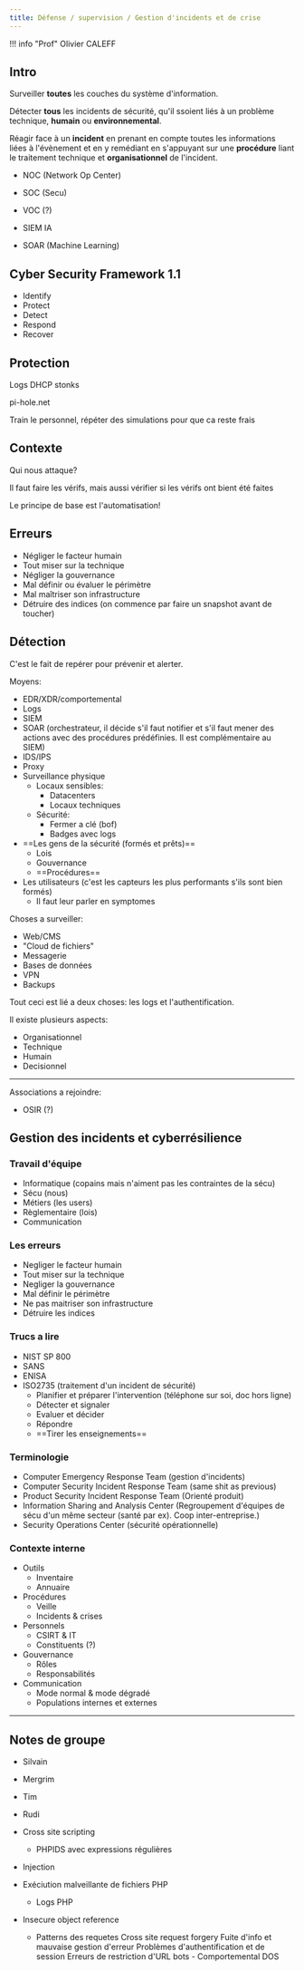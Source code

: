 ```yaml
---
title: Défense / supervision / Gestion d'incidents et de crise
---
```


!!! info "Prof"
    Olivier CALEFF

## Intro

Surveiller **toutes** les couches du système d'information.

Détecter **tous** les incidents de sécurité, qu'il ssoient liés à un problème technique, **humain** ou **environnemental**.

Réagir face à un **incident** en prenant en compte toutes les informations liées à l'évènement et en y remédiant en s'appuyant sur une **procédure** liant le traitement technique et **organisationnel** de l'incident.

- NOC (Network Op Center)
- SOC (Secu)
- VOC (?)

- SIEM IA
- SOAR (Machine Learning)

## Cyber Security Framework 1.1

- Identify
- Protect
- Detect
- Respond
- Recover


## Protection

Logs DHCP stonks    

pi-hole.net

Train le personnel, répéter des simulations pour que ca reste frais

## Contexte

Qui nous attaque? 

Il faut faire les vérifs, mais aussi vérifier si les vérifs ont bient été faites

Le principe de base est l'automatisation!

## Erreurs

- Négliger le facteur humain
- Tout miser sur la technique
- Négliger la gouvernance
- Mal définir ou évaluer le périmètre
- Mal maîtriser son infrastructure
- Détruire des indices (on commence par faire un snapshot avant de toucher)

## Détection

C'est le fait de repérer pour prévenir et alerter.

Moyens:

- EDR/XDR/comportemental
- Logs
- SIEM
- SOAR (orchestrateur, il décide s'il faut notifier et s'il faut mener des actions avec des procédures prédéfinies. Il est complémentaire au SIEM)
- IDS/IPS
- Proxy
- Surveillance physique
    - Locaux sensibles:
        - Datacenters
        - Locaux techniques
    - Sécurité:
        - Fermer a clé (bof)
        - Badges avec logs
- ==Les gens de la sécurité (formés et prêts)==
    - Lois
    - Gouvernance
    - ==Procédures==
- Les utilisateurs (c'est les capteurs les plus performants s'ils sont bien formés)
    - Il faut leur parler en symptomes

Choses a surveiller:

- Web/CMS
- "Cloud de fichiers"
- Messagerie
- Bases de données
- VPN
- Backups

Tout ceci est lié a deux choses: les logs et l'authentification.

Il existe plusieurs aspects:

- Organisationnel
- Technique
- Humain
- Decisionnel

---

Associations a rejoindre:

- OSIR (?)



## Gestion des incidents et cyberrésilience

### Travail d'équipe

- Informatique (copains mais n'aiment pas les contraintes de la sécu)
- Sécu (nous)
- Métiers (les users)
- Règlementaire (lois)
- Communication 

### Les erreurs

- Negliger le facteur humain
- Tout miser sur la technique
- Negliger la gouvernance
- Mal définir le périmètre
- Ne pas maitriser son infrastructure
- Détruire les indices

### Trucs a lire

- NIST SP 800
- SANS
- ENISA
- ISO2735 (traitement d'un incident de sécurité)
    - Planifier et préparer l'intervention (téléphone sur soi, doc hors ligne)
    - Détecter et signaler
    - Evaluer et décider
    - Répondre
    - ==Tirer les enseignements==

### Terminologie

- Computer Emergency Response Team (gestion d'incidents)
- Computer Security Incident Response Team (same shit as previous)
- Product Security Incident Response Team (Orienté produit)
- Information Sharing and Analysis Center (Regroupement d'équipes de sécu d'un même secteur (santé par ex). Coop inter-entreprise.)
- Security Operations Center (sécurité opérationnelle)

### Contexte interne

- Outils
    - Inventaire
    - Annuaire
- Procédures
    - Veille
    - Incidents & crises
- Personnels
    - CSIRT & IT
    - Constituents (?)
- Gouvernance
    - Rôles
    - Responsabilités
- Communication
    - Mode normal & mode dégradé
    - Populations internes et externes

---

## Notes de groupe

- Silvain
- Mergrim
- Tim
- Rudi

- Cross site scripting
    - PHPIDS avec expressions régulières
- Injection
- Exéciution malveillante  de fichiers PHP
    - Logs PHP
- Insecure object reference
    - Patterns des requetes 
Cross site request forgery
Fuite d'info et mauvaise gestion d'erreur
Problèmes d'authentification et de session
Erreurs de restriction d'URL
bots - Comportemental
DOS
